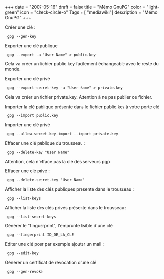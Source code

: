 +++
date = "2007-05-16"
draft = false
title = "Mémo GnuPG"
color = "light-green"
icon = "check-circle-o"
Tags = [ "mediawiki"]
description = "Mémo GnuPG"
+++

Créer une clé :

     gpg --gen-key

Exporter une clé publique

     gpg --export -a "User Name" > public.key

Cela va créer un fichier public.key facilement échangeable avec le reste
du monde.

Exporter une clé privé

     gpg --export-secret-key -a "User Name" > private.key

Cela va créer un fichier private.key. Attention à ne pas publier ce
fichier.

Importer la clé publique présente dans le fichier public.key à votre
porte clé

     gpg --import public.key

Importer une clé privé

     gpg --allow-secret-key-import --import private.key

Effacer une clé publique du trousseau :

     gpg --delete-key "User Name"

Attention, cela n'efface pas la clé des serveurs pgp

Effacer une clé privé :

     gpg --delete-secret-key "User Name"

Afficher la liste des clés publiques présente dans le trousseau :

     gpg --list-keys

Afficher la liste des clés privés présente dans le trousseau :

     gpg --list-secret-keys

Générer le "finguerprint", l'emprunte lisible d'une clé

     gpg --fingerprint ID_DE_LA_CLE

Editer une clé pour par exemple ajouter un mail :

     gpg --edit-key

Générer un certificat de révocation d'une clé

     gpg --gen-revoke
